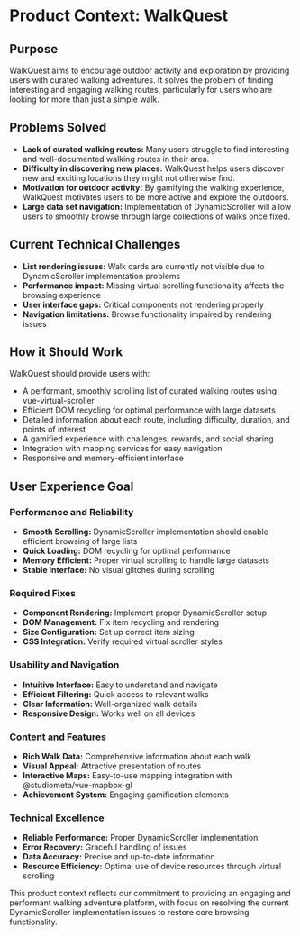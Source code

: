 # Product Context: WalkQuest

## Purpose
WalkQuest aims to encourage outdoor activity and exploration by providing users with curated walking adventures. It solves the problem of finding interesting and engaging walking routes, particularly for users who are looking for more than just a simple walk.

## Problems Solved
- **Lack of curated walking routes:** Many users struggle to find interesting and well-documented walking routes in their area.
- **Difficulty in discovering new places:** WalkQuest helps users discover new and exciting locations they might not otherwise find.
- **Motivation for outdoor activity:** By gamifying the walking experience, WalkQuest motivates users to be more active and explore the outdoors.
- **Large data set navigation:** Implementation of DynamicScroller will allow users to smoothly browse through large collections of walks once fixed.

## Current Technical Challenges
- **List rendering issues:** Walk cards are currently not visible due to DynamicScroller implementation problems
- **Performance impact:** Missing virtual scrolling functionality affects the browsing experience
- **User interface gaps:** Critical components not rendering properly
- **Navigation limitations:** Browse functionality impaired by rendering issues

## How it Should Work
WalkQuest should provide users with:
- A performant, smoothly scrolling list of curated walking routes using vue-virtual-scroller
- Efficient DOM recycling for optimal performance with large datasets
- Detailed information about each route, including difficulty, duration, and points of interest
- A gamified experience with challenges, rewards, and social sharing
- Integration with mapping services for easy navigation
- Responsive and memory-efficient interface

## User Experience Goal

### Performance and Reliability
- **Smooth Scrolling:** DynamicScroller implementation should enable efficient browsing of large lists
- **Quick Loading:** DOM recycling for optimal performance
- **Memory Efficient:** Proper virtual scrolling to handle large datasets
- **Stable Interface:** No visual glitches during scrolling

### Required Fixes
- **Component Rendering:** Implement proper DynamicScroller setup
- **DOM Management:** Fix item recycling and rendering
- **Size Configuration:** Set up correct item sizing
- **CSS Integration:** Verify required virtual scroller styles

### Usability and Navigation
- **Intuitive Interface:** Easy to understand and navigate
- **Efficient Filtering:** Quick access to relevant walks
- **Clear Information:** Well-organized walk details
- **Responsive Design:** Works well on all devices

### Content and Features
- **Rich Walk Data:** Comprehensive information about each walk
- **Visual Appeal:** Attractive presentation of routes
- **Interactive Maps:** Easy-to-use mapping integration with @studiometa/vue-mapbox-gl
- **Achievement System:** Engaging gamification elements

### Technical Excellence
- **Reliable Performance:** Proper DynamicScroller implementation
- **Error Recovery:** Graceful handling of issues
- **Data Accuracy:** Precise and up-to-date information
- **Resource Efficiency:** Optimal use of device resources through virtual scrolling

This product context reflects our commitment to providing an engaging and performant walking adventure platform, with focus on resolving the current DynamicScroller implementation issues to restore core browsing functionality.
